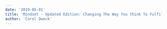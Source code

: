 ```yaml
---
date: '2019-05-01'
title: 'Mindset - Updated Edition: Changing The Way You think To Fulfil Your Potential'
author: 'Carol Dweck'
---
```

